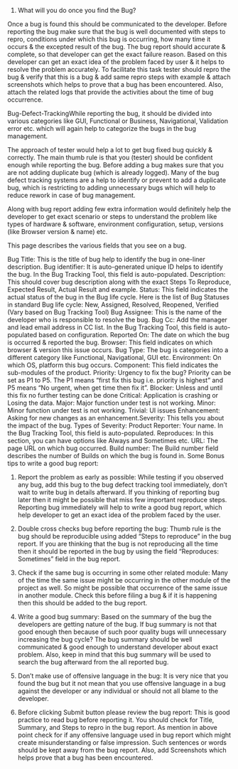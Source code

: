 1. What will you do once you find the Bug?

Once a bug is found this should be communicated to the developer. Before reporting the bug make sure that the bug is well documented with steps to repro, conditions under which this bug is occurring, how many time it occurs &  the excepted result of the bug. The bug report should accurate & complete, so that developer can get the exact failure reason. Based on this developer can get an exact idea of the problem faced by user & it helps to resolve the problem accurately. To facilitate this task tester should repro the bug & verify that this is a bug & add same repro steps with example & attach screenshots which helps to prove that a bug has been encountered. Also, attach the related logs that provide the activities about the time of bug occurrence.

Bug-Defect-TrackingWhile reporting the bug, it should be divided into various categories like GUI, Functional or Business, Navigational, Validation error etc. which will again help to categorize the bugs in the bug management.

The approach of tester would help a lot to get bug fixed bug quickly & correctly. The main thumb rule is that you (tester) should be confident enough while reporting the bug. Before adding a bug makes sure that you are not adding duplicate bug (which is already logged). Many of the bug defect tracking systems are a help to identify or prevent to add a duplicate bug, which is restricting to adding unnecessary bugs which will help to reduce rework in case of bug management.

Along with bug report adding few extra information would definitely help the developer to get exact scenario or steps to understand the problem like types of hardware & software, environment configuration, setup, versions (like Browser version & name) etc.

This page describes the various fields that you see on a bug.

Bug Title: This is the title of bug help to identify the bug in one-liner description.
Bug identifier: It is auto-generated unique ID helps to identify the bug.
In the Bug Tracking Tool, this field is auto-populated.
Description: This should cover bug description along with the exact Steps To Reproduce, Expected Result, Actual Result and example.
Status: This field indicates the actual status of the bug in the Bug life cycle.
Here is the list of Bug Statuses in standard Bug life cycle:
New, Assigned, Resolved, Reopened, Verified (Vary based on Bug Tracking Tool)
Bug Assignee: This is the name of the developer who is responsible to resolve the bug.
Bug Cc: Add the manager and lead email address in CC list.
In the Bug Tracking Tool, this field is auto-populated based on configuration.
Reported On: The date on which the bug is occurred & reported the bug.
Browser: This field indicates on which browser & version this issue occurs.
Bug Type: The bug is categories into a different category like Functional, Navigational, GUI etc.
Environment: On which OS, platform this bug occurs.
Component: This field indicates the sub-modules of the product.
Priority: Urgency to fix the bug?
Priority can be set as P1 to P5.
The P1 means “first fix this bug i.e. priority is highest” and P5 means “No urgent, when get time then fix it”.
Blocker: Unless and until this fix no further testing can be done
Critical: Application is crashing or Losing the data.
Major: Major function under test is not working.
Minor: Minor function under test is not working.
Trivial: UI issues
Enhancement: Asking for new changes as an enhancement.Severity: This tells you about the impact of the bug.
Types of Severity:
Product
Reporter: Your name.
In the Bug Tracking Tool, this field is auto-populated.
Reproduces: In this section, you can have options like Always and Sometimes etc.
URL: The page URL on which bug occurred.
Build number: The Build number field describes the number of Builds on which the bug is found in.
Some Bonus tips to write a good bug report:
1) Report the problem as early as possible:
While testing if you observed any bug, add this bug to the bug defect tracking tool immediately, don’t wait to write bug in details afterward. If you thinking of reporting bug later then it might be possible that miss few important reproduce steps. Reporting bug immediately will help to write a good bug report, which help developer to get an exact idea of the problem faced by the user.

2) Double cross checks bug before reporting the bug:
Thumb rule is the bug should be reproducible using added “Steps to reproduce” in the bug report. If you are thinking that the bug is not reproducing all the time then it should be reported in the bug by using the field “Reproduces: Sometimes” field in the bug report.

3) Check if the same bug is occurring in some other related module:
Many of the time the same issue might be occurring in the other module of the project as well. So might be possible that occurrence of the same issue in another module. Check this before filing a bug & if it is happening then this should be added to the bug report.

4) Write a good bug summary:
Based on the summary of the bug the developers are getting nature of the bug. If bug summary is not that good enough then because of such poor quality bugs will unnecessary increasing the bug cycle? The bug summary should be well communicated & good enough to understand developer about exact problem. Also, keep in mind that this bug summary will be used to search the bug afterward from the all reported bug.

5) Don’t make use of offensive language in the bug:
It is very nice that you found the bug but it not mean that you use offensive language in a bug against the developer or any individual or should not all blame to the developer.

6) Before clicking Submit button please review the bug report:
This is good practice to read bug before reporting it. You should check for Title, Summary, and Steps to repro in the bug report. As mention in above point check for if any offensive language used in bug report which might create misunderstanding or false impression. Such sentences or words should be kept away from the bug report. Also, add Screenshots which helps prove that a bug has been encountered.




















